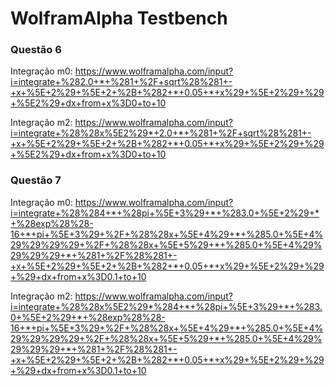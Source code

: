 # WolframAlpha Testbench

### Questão 6

Integração m0: https://www.wolframalpha.com/input?i=integrate+%282.0+*+%281+%2F+sqrt%28%281+-+x+%5E+2%29+%5E+2+%2B+%282+*+0.05+*+x%29+%5E+2%29+%29+%5E2%29+dx+from+x%3D0+to+10

Integração m2: https://www.wolframalpha.com/input?i=integrate+%28%28x%5E2%29*+2.0+*+%281+%2F+sqrt%28%281+-+x+%5E+2%29+%5E+2+%2B+%282+*+0.05+*+x%29+%5E+2%29+%29+%5E2%29+dx+from+x%3D0+to+10


### Questão 7

Integração m0: https://www.wolframalpha.com/input?i=integrate+%28%284+*+%28pi+%5E+3%29+*+%283.0+%5E+2%29+*+%28exp%28%28-16+*+pi+%5E+3%29+%2F+%28%28x+%5E+4%29+*+%285.0+%5E+4%29%29%29%29+%2F+%28%28x+%5E+5%29+*+%285.0+%5E+4%29%29%29%29+*+%281+%2F%28%281+-+x+%5E+2%29+%5E+2+%2B+%282+*+0.05+*+x%29+%5E+2%29+%29+%29+dx+from+x%3D0.1+to+10

Integração m2: https://www.wolframalpha.com/input?i=integrate+%28%28x%5E2%29*%284+*+%28pi+%5E+3%29+*+%283.0+%5E+2%29+*+%28exp%28%28-16+*+pi+%5E+3%29+%2F+%28%28x+%5E+4%29+*+%285.0+%5E+4%29%29%29%29+%2F+%28%28x+%5E+5%29+*+%285.0+%5E+4%29%29%29%29+*+%281+%2F%28%281+-+x+%5E+2%29+%5E+2+%2B+%282+*+0.05+*+x%29+%5E+2%29+%29+%29+dx+from+x%3D0.1+to+10

